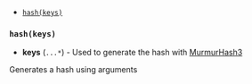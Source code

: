 
* [`hash(keys)`](#hashkeys)

### `hash(keys)`
* **keys** (`...*`) - Used to generate the hash with [MurmurHash3](https://github.com/jensyt/imurmurhash-js)

Generates a hash using arguments